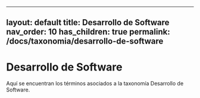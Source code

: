 
---
layout: default
title: Desarrollo de Software
nav_order: 10
has_children: true
permalink: /docs/taxonomia/desarrollo-de-software
---

# Desarrollo de Software

Aquí se encuentran los términos asociados a la taxonomía Desarrollo de Software.
